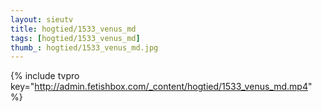 ```yaml
--- 
layout: sieutv
title: hogtied/1533_venus_md
tags: [hogtied/1533_venus_md]
thumb_: hogtied/1533_venus_md.jpg
---
```

{% include tvpro key="http://admin.fetishbox.com/_content/hogtied/1533_venus_md.mp4" %} 
